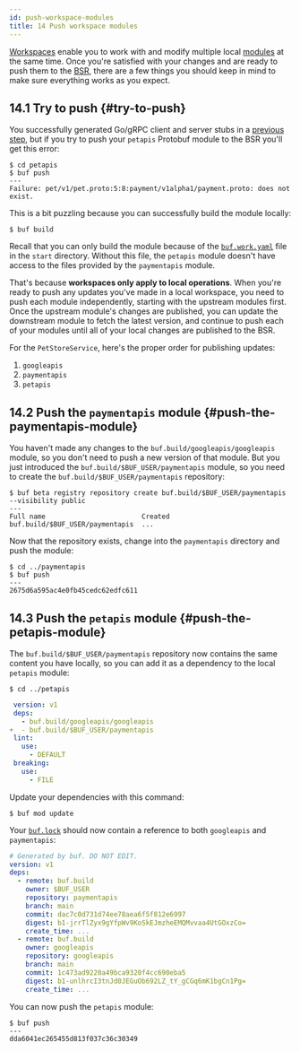 ```yaml
---
id: push-workspace-modules
title: 14 Push workspace modules
---
```


[Workspaces](../reference/workspaces.md) enable you to work with and modify multiple local
[modules](../bsr/overview.md#modules) at the same time. Once you're satisfied with your changes and
are ready to push them to the [BSR](../bsr/overview.md), there are a few things you should
keep in mind to make sure everything works as you expect.

## 14.1 Try to push {#try-to-push}

You successfully generated Go/gRPC client and server stubs in a [previous
step](/tour/generate-go-code.md), but if you try to push your `petapis` Protobuf module to the BSR
you'll get this error:

```terminal
$ cd petapis
$ buf push
---
Failure: pet/v1/pet.proto:5:8:payment/v1alpha1/payment.proto: does not exist.
```

This is a bit puzzling because you can successfully build the module locally:

```
$ buf build
```

Recall that you can only build the module because of the
[`buf.work.yaml`](../configuration/v1/buf-work-yaml.md) file in the `start` directory. Without
this file, the `petapis` module doesn't have access to the files provided by the `paymentapis`
module.

That's because **workspaces only apply to local operations**. When you're ready to push any updates
you've made in a local workspace, you need to push each module independently, starting with the
upstream modules first. Once the upstream module's changes are published, you can update the
downstream module to fetch the latest version, and continue to push each of your modules until all
of your local changes are published to the BSR.

For the `PetStoreService`, here's the proper order for publishing updates:

1. `googleapis`
1. `paymentapis`
1. `petapis`

## 14.2 Push the `paymentapis` module {#push-the-paymentapis-module}

You haven't made any changes to the `buf.build/googleapis/googleapis` module, so you don't need to
push a new version of that module. But you just introduced the
`buf.build/$BUF_USER/paymentapis` module, so you need to create the
`buf.build/$BUF_USER/paymentapis` repository:

```terminal
$ buf beta registry repository create buf.build/$BUF_USER/paymentapis --visibility public
---
Full name                        Created
buf.build/$BUF_USER/paymentapis  ...
```

Now that the repository exists, change into the `paymentapis` directory and push the module:

```terminal
$ cd ../paymentapis
$ buf push
---
2675d6a595ac4e0fb45cedc62edfc611
```

## 14.3 Push the `petapis` module {#push-the-petapis-module}

The `buf.build/$BUF_USER/paymentapis` repository now contains the same content you have locally, so
you can add it as a dependency to the local `petapis` module:

```terminal
$ cd ../petapis
```

```yaml title="petapis/buf.yaml" {4}
 version: v1
 deps:
   - buf.build/googleapis/googleapis
+  - buf.build/$BUF_USER/paymentapis
 lint:
   use:
     - DEFAULT
 breaking:
   use:
     - FILE
```

Update your dependencies with this command:

```terminal
$ buf mod update
```

Your [`buf.lock`](../configuration/v1/buf-lock.md) should now contain a reference to both
`googleapis` and `paymentapis`:

```yaml title="buf.lock"
# Generated by buf. DO NOT EDIT.
version: v1
deps:
  - remote: buf.build
    owner: $BUF_USER
    repository: paymentapis
    branch: main
    commit: dac7c0d731d74ee78aea6f5f812e6997
    digest: b1-jrrTlZyx9gYfpWv9KoSkEJmzheEMQMvvaa4UtGOxzCo=
    create_time: ...
  - remote: buf.build
    owner: googleapis
    repository: googleapis
    branch: main
    commit: 1c473ad9220a49bca9320f4cc690eba5
    digest: b1-unlhrcI3tnJd0JEGuOb692LZ_tY_gCGq6mK1bgCn1Pg=
    create_time: ...
```

You can now push the `petapis` module:

```terminal
$ buf push
---
dda6041ec265455d813f037c36c30349
```
